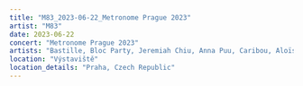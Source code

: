 ```yaml
---
title: "M83_2023-06-22_Metronome Prague 2023"
artist: "M83"
date: 2023-06-22
concert: "Metronome Prague 2023"
artists: "Bastille, Bloc Party, Jeremiah Chiu, Anna Puu, Caribou, Aloïse Sauvage, Ada Aik, Caroline Rose, Blonde Redhead, Biig Piig, Adriatique, M83, Ay Wing, Apache 207, Angèle, Aavikko, Cosmic Kids, AuST, Azealia Banks, Agat, Rachika Nayar, Aurora, Baxter Dury"
location: "Výstaviště"
location_details: "Praha, Czech Republic"
---
```

